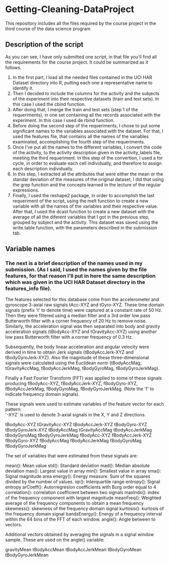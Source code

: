 # Getting-Cleaning-DataProject
This repository includes all the files required by the course project in the third course of the data science program

## Description of the script
As you can see, I have only submitted one script, in that file you'll find all the requirements for the course project. It could be summarized as it follows.

1. In the first part, I load all the needed files contained in the UCI HAR Dataset directory into R, putting each one a representative name to identify it.
2. Then I decided to include the columns for the activity and the subjects of the experiment into their respective datasets (train and test sets). In this case I used the cbind function.
3. After doing that, I merge the train and test sets (step 1 of the requeriments), in one set containing all the records associated with the experiment. In this case I used de rbind function.
4. Before doing the second step of the requeriments, I chose to put some significant names to the variables associated with the dataset. For that, I used the features file, that contains all the names of the variables examinated, accomplishing the fourth step of the requeriments.
5. Once I've put all the names to the different variables, I convert the code of the activity, to the activity description given in the activity_labels file, meeting the third requeriment. In this step of the convertion, I used a for cycle, in order to evaluate each cell individually, and therefore to assign each description individually. 
6. In this step, I extracted all the attributes that were either the mean or the standar deviation of the measures of the original dataset, I did that using the grep function and the concepts learned in the lecture of the regular expressions.
7. Finally, I used the reshape2 package, in order to accomplish the last requeriment of the script, using the melt function to create a new variable with all the names of the variables and their respective value. After that, I used the dcast function to create a new dataset with the average of all the diferent variables that I got in the previous step, grouped by subject and the activity. This dataset was saved using the write.table function, with the parameters described in the submission tab.

## Variable names
### The next is a brief description of the names used in my submission. (As I said, I used the names given by the file features, for that reason I'll put in here the same description which was given in the UCI HAR Dataset directory in the features_info file).

The features selected for this database come from the accelerometer and gyroscope 3-axial raw signals tAcc-XYZ and tGyro-XYZ. These time domain signals (prefix 't' to denote time) were captured at a constant rate of 50 Hz. Then they were filtered using a median filter and a 3rd order low pass Butterworth filter with a corner frequency of 20 Hz to remove noise. Similarly, the acceleration signal was then separated into body and gravity acceleration signals (tBodyAcc-XYZ and tGravityAcc-XYZ) using another low pass Butterworth filter with a corner frequency of 0.3 Hz. 

Subsequently, the body linear acceleration and angular velocity were derived in time to obtain Jerk signals (tBodyAccJerk-XYZ and tBodyGyroJerk-XYZ). Also the magnitude of these three-dimensional signals were calculated using the Euclidean norm (tBodyAccMag, tGravityAccMag, tBodyAccJerkMag, tBodyGyroMag, tBodyGyroJerkMag). 

Finally a Fast Fourier Transform (FFT) was applied to some of these signals producing fBodyAcc-XYZ, fBodyAccJerk-XYZ, fBodyGyro-XYZ, fBodyAccJerkMag, fBodyGyroMag, fBodyGyroJerkMag. (Note the 'f' to indicate frequency domain signals). 


These signals were used to estimate variables of the feature vector for each pattern:  
'-XYZ' is used to denote 3-axial signals in the X, Y and Z directions.

tBodyAcc-XYZ
tGravityAcc-XYZ
tBodyAccJerk-XYZ
tBodyGyro-XYZ
tBodyGyroJerk-XYZ
tBodyAccMag
tGravityAccMag
tBodyAccJerkMag
tBodyGyroMag
tBodyGyroJerkMag
fBodyAcc-XYZ
fBodyAccJerk-XYZ
fBodyGyro-XYZ
fBodyAccMag
fBodyAccJerkMag
fBodyGyroMag
fBodyGyroJerkMag

The set of variables that were estimated from these signals are: 

mean(): Mean value
std(): Standard deviation
mad(): Median absolute deviation 
max(): Largest value in array
min(): Smallest value in array
sma(): Signal magnitude area
energy(): Energy measure. Sum of the squares divided by the number of values. 
iqr(): Interquartile range 
entropy(): Signal entropy
arCoeff(): Autorregresion coefficients with Burg order equal to 4
correlation(): correlation coefficient between two signals
maxInds(): index of the frequency component with largest magnitude
meanFreq(): Weighted average of the frequency components to obtain a mean frequency
skewness(): skewness of the frequency domain signal 
kurtosis(): kurtosis of the frequency domain signal 
bandsEnergy(): Energy of a frequency interval within the 64 bins of the FFT of each window.
angle(): Angle between to vectors.

Additional vectors obtained by averaging the signals in a signal window sample. These are used on the angle() variable:

gravityMean
tBodyAccMean
tBodyAccJerkMean
tBodyGyroMean
tBodyGyroJerkMean
